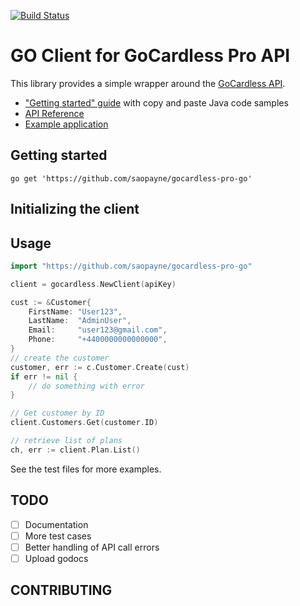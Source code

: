 [![Build Status](https://travis-ci.org/rpip/gocardless-pro-go.svg?branch=master)](https://travis-ci.org/rpip/gocardless-pro-go)

# GO Client for GoCardless Pro API

This library provides a simple wrapper around the [GoCardless API](http://developer.gocardless.com/api-reference).

- ["Getting started" guide](https://developer.gocardless.com/getting-started/api/introduction/?lang=java) with copy and paste Java code samples
- [API Reference](https://developer.gocardless.com/api-reference/2015-07-06)
- [Example application](https://github.com/gocardless/gocardless-pro-java-example)

## Getting started

```
go get 'https://github.com/saopayne/gocardless-pro-go'
```

## Initializing the client

## Usage

``` go
import "https://github.com/saopayne/gocardless-pro-go"

client = gocardless.NewClient(apiKey)

cust := &Customer{
    FirstName: "User123",
    LastName:  "AdminUser",
    Email:     "user123@gmail.com",
    Phone:     "+4400000000000000",
}
// create the customer
customer, err := c.Customer.Create(cust)
if err != nil {
    // do something with error
}

// Get customer by ID
client.Customers.Get(customer.ID)

// retrieve list of plans
ch, err := client.Plan.List()
```

See the test files for more examples.

## TODO
- [ ] Documentation
- [ ] More test cases
- [ ] Better handling of API call errors
- [ ] Upload godocs

## CONTRIBUTING
